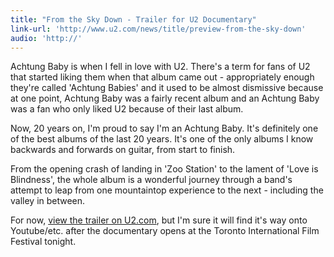 ```yaml
---
title: "From the Sky Down - Trailer for U2 Documentary"
link-url: 'http://www.u2.com/news/title/preview-from-the-sky-down'
audio: 'http://'
---
```

<p>Achtung Baby is when I fell in love with U2. There's a term for fans of U2 that started liking them when that album came out - appropriately enough they're called 'Achtung Babies' and it used to be almost dismissive because at one point, Achtung Baby was a fairly recent album and an Achtung Baby was a fan who only liked U2 because of their last album.</p>
<p>Now, 20 years on, I'm proud to say I'm an Achtung Baby. It's definitely one of the best albums of the last 20 years. It's one of the only albums I know backwards and forwards on guitar, from start to finish.</p>
<p>From the opening crash of landing in 'Zoo Station' to the lament of 'Love is Blindness', the whole album is a wonderful journey through a band's attempt to leap from one mountaintop experience to the next - including the valley in between.</p>
<p>For now, <a href="http://www.u2.com/news/title/preview-from-the-sky-down">view the trailer on U2.com</a>, but I'm sure it will find it's way onto Youtube/etc. after the documentary opens at the Toronto International Film Festival tonight.</p>
